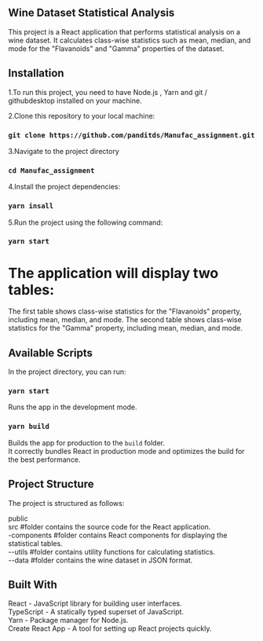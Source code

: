 ## Wine Dataset Statistical Analysis

This project is a React application that performs statistical analysis on a wine dataset. It calculates class-wise statistics such as mean, median, and mode for the "Flavanoids" and "Gamma" properties of the dataset.

## Installation
1.To run this project, you need to have Node.js , Yarn and git / githubdesktop installed on your machine.

2.Clone this repository to your local machine:
### `git clone https://github.com/panditds/Manufac_assignment.git`

3.Navigate to the project directory
### `cd Manufac_assignment`

4.Install the project dependencies:
### `yarn insall`

5.Run the project using the following command:
### `yarn start`


# The application will display two tables:

The first table shows class-wise statistics for the "Flavanoids" property, including mean, median, and mode.
The second table shows class-wise statistics for the "Gamma" property, including mean, median, and mode.







## Available Scripts
In the project directory, you can run:
### `yarn start`

Runs the app in the development mode.
### `yarn build`

Builds the app for production to the `build` folder.\
It correctly bundles React in production mode and optimizes the build for the best performance.


## Project Structure
The project is structured as follows:

public\
src                           #folder contains the source code for the React application.\
 -components                  #folder contains React components for displaying the statistical tables.\
 --utils                      #folder contains utility functions for calculating statistics.\
 --data                       #folder contains the wine dataset in JSON format.


## Built With
React - JavaScript library for building user interfaces.\
TypeScript - A statically typed superset of JavaScript.\
Yarn - Package manager for Node.js.\
Create React App - A tool for setting up React projects quickly.





